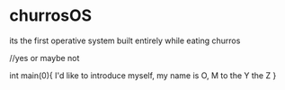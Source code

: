 # churrosOS
its the first operative system built entirely while eating churros

//yes or maybe not

int main(0){
  I'd like to introduce myself, my name is O, M to the Y the Z
}
